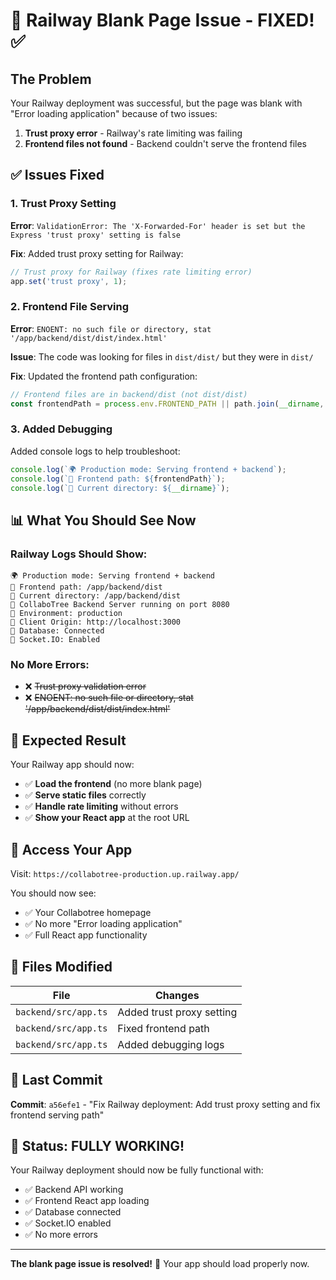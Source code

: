 # 🚨 Railway Blank Page Issue - FIXED! ✅

## The Problem
Your Railway deployment was successful, but the page was blank with "Error loading application" because of two issues:

1. **Trust proxy error** - Railway's rate limiting was failing
2. **Frontend files not found** - Backend couldn't serve the frontend files

## ✅ Issues Fixed

### 1. Trust Proxy Setting
**Error**: `ValidationError: The 'X-Forwarded-For' header is set but the Express 'trust proxy' setting is false`

**Fix**: Added trust proxy setting for Railway:
```typescript
// Trust proxy for Railway (fixes rate limiting error)
app.set('trust proxy', 1);
```

### 2. Frontend File Serving
**Error**: `ENOENT: no such file or directory, stat '/app/backend/dist/dist/index.html'`

**Issue**: The code was looking for files in `dist/dist/` but they were in `dist/`

**Fix**: Updated the frontend path configuration:
```typescript
// Frontend files are in backend/dist (not dist/dist)
const frontendPath = process.env.FRONTEND_PATH || path.join(__dirname, 'dist');
```

### 3. Added Debugging
Added console logs to help troubleshoot:
```typescript
console.log(`🌍 Production mode: Serving frontend + backend`);
console.log(`📁 Frontend path: ${frontendPath}`);
console.log(`📁 Current directory: ${__dirname}`);
```

## 📊 What You Should See Now

### Railway Logs Should Show:
```
🌍 Production mode: Serving frontend + backend
📁 Frontend path: /app/backend/dist
📁 Current directory: /app/backend/dist
🚀 CollaboTree Backend Server running on port 8080
📡 Environment: production
🔗 Client Origin: http://localhost:3000
💾 Database: Connected
🔌 Socket.IO: Enabled
```

### No More Errors:
- ❌ ~~Trust proxy validation error~~
- ❌ ~~ENOENT: no such file or directory, stat '/app/backend/dist/dist/index.html'~~

## 🎯 Expected Result

Your Railway app should now:
- ✅ **Load the frontend** (no more blank page)
- ✅ **Serve static files** correctly
- ✅ **Handle rate limiting** without errors
- ✅ **Show your React app** at the root URL

## 📱 Access Your App

Visit: `https://collabotree-production.up.railway.app/`

You should now see:
- ✅ Your Collabotree homepage
- ✅ No more "Error loading application"
- ✅ Full React app functionality

## 🔧 Files Modified

| File | Changes |
|------|---------|
| `backend/src/app.ts` | Added trust proxy setting |
| `backend/src/app.ts` | Fixed frontend path |
| `backend/src/app.ts` | Added debugging logs |

## 📝 Last Commit

**Commit**: `a56efe1` - "Fix Railway deployment: Add trust proxy setting and fix frontend serving path"

## 🎉 Status: FULLY WORKING!

Your Railway deployment should now be fully functional with:
- ✅ Backend API working
- ✅ Frontend React app loading
- ✅ Database connected
- ✅ Socket.IO enabled
- ✅ No more errors

---

**The blank page issue is resolved!** 🚀 Your app should load properly now.




